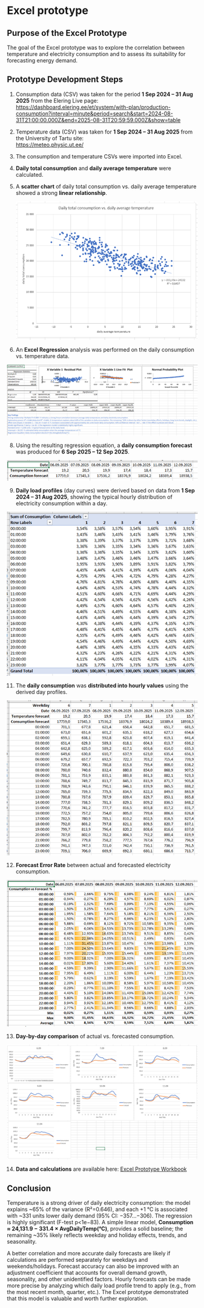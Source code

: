 # Excel prototype

## Purpose of the Excel Prototype  
The goal of the Excel prototype was to explore the correlation between temperature and electricity consumption and to assess its suitability for forecasting energy demand.

## Prototype Development Steps

1. Consumption data (CSV) was taken for the period **1 Sep 2024 – 31 Aug 2025** from the Elering Live page:  
   <https://dashboard.elering.ee/et/system/with-plan/production-consumption?interval=minute&period=search&start=2024-08-31T21:00:00.000Z&end=2025-08-31T20:59:59.000Z&show=table>

2. Temperature data (CSV) was taken for **1 Sep 2024 – 31 Aug 2025** from the University of Tartu site:  
   <https://meteo.physic.ut.ee/>

3. The consumption and temperature CSVs were imported into Excel.  

4. **Daily total consumption** and **daily average temperature** were calculated.  

5. A **scatter chart** of daily total consumption vs. daily average temperature showed a strong **linear relationship**.
     
   [![Scatter Chart](https://github.com/martinoland1/Electricity-Consumption-Forecast/blob/main/excel_prototype/scatter_chart.png)](https://github.com/martinoland1/Electricity-Consumption-Forecast/blob/main/excel_prototype/scatter_chart.png)

7. An **Excel Regression** analysis was performed on the daily consumption vs. temperature data.  

![Regression Analysis](https://github.com/martinoland1/Electricity-Consumption-Forecast/blob/main/excel_prototype/regression_analysis.png)

8. Using the resulting regression equation, a **daily consumption forecast** was produced for **6 Sep 2025 – 12 Sep 2025**.  

![Daily Consumption Forecast](https://github.com/martinoland1/Electricity-Consumption-Forecast/blob/main/excel_prototype/daily_consumption_forecast.png)

9. **Daily load profiles** (day curves) were derived based on data from **1 Sep 2024 – 31 Aug 2025**, showing the typical hourly distribution of electricity consumption within a day.

![Daily Profile](https://github.com/martinoland1/Electricity-Consumption-Forecast/blob/main/excel_prototype/daily_ptofile.png)

11. The **daily consumption** was **distributed into hourly values** using the derived day profiles.
   
![Hourly Consumption Forecast](https://github.com/martinoland1/Electricity-Consumption-Forecast/blob/main/excel_prototype/hourly_consumption_forecast.png)

12. **Forecast Error Rate** between actual and forecasted electricity consumption.  
 
![Consumption vs Forecast % Graphs](https://github.com/martinoland1/Electricity-Consumption-Forecast/blob/main/excel_prototype/consumption_vs_forecast_%25.png)

13. **Day-by-day comparison** of actual vs. forecasted consumption.

[![Consumption vs Forecast Graphs](https://github.com/martinoland1/Electricity-Consumption-Forecast/blob/main/excel_prototype/consumption_vs_forecast_graphs.png)](https://github.com/martinoland1/Electricity-Consumption-Forecast/blob/main/excel_prototype/consumption_vs_forecast_graphs.png)

14. **Data and calculations** are available here: [Excel Prototype Workbook](https://github.com/martinoland1/Electricity-Consumption-Forecast/blob/main/excel_prototype/excel_prototype.xlsx)

## Conclusion

Temperature is a strong driver of daily electricity consumption: the model explains ~65% of the variance (R²=0.646), and each +1 °C is associated with ~331 units lower daily demand (95% CI: −357…−306). The regression is highly significant (F-test p<1e−83). A simple linear model, **Consumption ≈ 24,131.9 − 331.4 × AvgDailyTemp(°C)**, provides a solid baseline; the remaining ~35% likely reflects weekday and holiday effects, trends, and seasonality.  

A better correlation and more accurate daily forecasts are likely if calculations are performed separately for weekdays and weekends/holidays. Forecast accuracy can also be improved with an adjustment coefficient that accounts for overall demand growth, seasonality, and other unidentified factors. Hourly forecasts can be made more precise by analyzing which daily load profile trend to apply (e.g., from the most recent month, quarter, etc.). The Excel prototype demonstrated that this model is valuable and worth further exploration.
